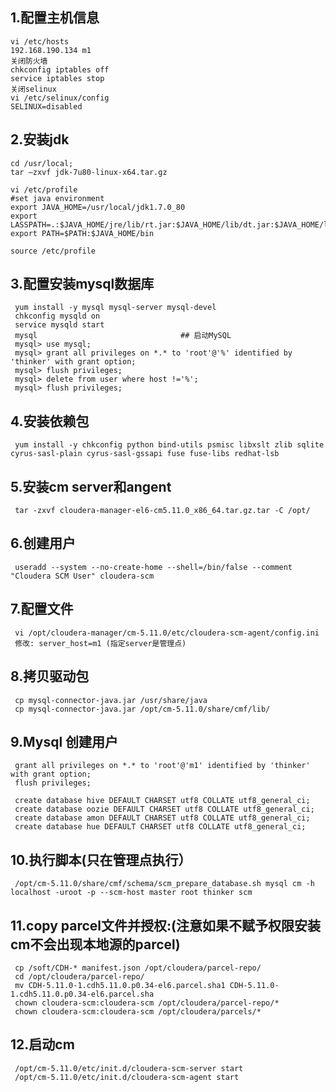 ## 1.配置主机信息
    vi /etc/hosts
    192.168.190.134 m1
    关闭防火墙
    chkconfig iptables off
    service iptables stop 
    关闭selinux
    vi /etc/selinux/config 
    SELINUX=disabled
## 2.安装jdk
    cd /usr/local;
    tar –zxvf jdk-7u80-linux-x64.tar.gz
    
    vi /etc/profile
    #set java environment
    export JAVA_HOME=/usr/local/jdk1.7.0_80
    export LASSPATH=.:$JAVA_HOME/jre/lib/rt.jar:$JAVA_HOME/lib/dt.jar:$JAVA_HOME/lib/tools.jar
    export PATH=$PATH:$JAVA_HOME/bin
     
    source /etc/profile
## 3.配置安装mysql数据库
     yum install -y mysql mysql-server mysql-devel
     chkconfig mysqld on
     service mysqld start
     mysql                                ## 启动MySQL
     mysql> use mysql;
     mysql> grant all privileges on *.* to 'root'@'%' identified by 'thinker' with grant option;
     mysql> flush privileges;
     mysql> delete from user where host !='%';
     mysql> flush privileges;
## 4.安装依赖包
     yum install -y chkconfig python bind-utils psmisc libxslt zlib sqlite cyrus-sasl-plain cyrus-sasl-gssapi fuse fuse-libs redhat-lsb
## 5.安装cm server和angent
     tar -zxvf cloudera-manager-el6-cm5.11.0_x86_64.tar.gz.tar -C /opt/
## 6.创建用户
     useradd --system --no-create-home --shell=/bin/false --comment "Cloudera SCM User" cloudera-scm
## 7.配置文件 
     vi /opt/cloudera-manager/cm-5.11.0/etc/cloudera-scm-agent/config.ini
     修改: server_host=m1 (指定server是管理点)
## 8.拷贝驱动包
     cp mysql-connector-java.jar /usr/share/java
     cp mysql-connector-java.jar /opt/cm-5.11.0/share/cmf/lib/
## 9.Mysql 创建用户
     grant all privileges on *.* to 'root'@'m1' identified by 'thinker' with grant option;
     flush privileges;
     
     create database hive DEFAULT CHARSET utf8 COLLATE utf8_general_ci;
     create database oozie DEFAULT CHARSET utf8 COLLATE utf8_general_ci;
     create database amon DEFAULT CHARSET utf8 COLLATE utf8_general_ci;
     create database hue DEFAULT CHARSET utf8 COLLATE utf8_general_ci;
## 10.执行脚本(只在管理点执行）
     /opt/cm-5.11.0/share/cmf/schema/scm_prepare_database.sh mysql cm -h localhost -uroot -p --scm-host master root thinker scm
## 11.copy parcel文件并授权:(注意如果不赋予权限安装cm不会出现本地源的parcel)
     cp /soft/CDH-* manifest.json /opt/cloudera/parcel-repo/
     cd /opt/cloudera/parcel-repo/
     mv CDH-5.11.0-1.cdh5.11.0.p0.34-el6.parcel.sha1 CDH-5.11.0-1.cdh5.11.0.p0.34-el6.parcel.sha
     chown cloudera-scm:cloudera-scm /opt/cloudera/parcel-repo/*
     chown cloudera-scm:cloudera-scm /opt/cloudera/parcels/*
## 12.启动cm
     /opt/cm-5.11.0/etc/init.d/cloudera-scm-server start
     /opt/cm-5.11.0/etc/init.d/cloudera-scm-agent start
